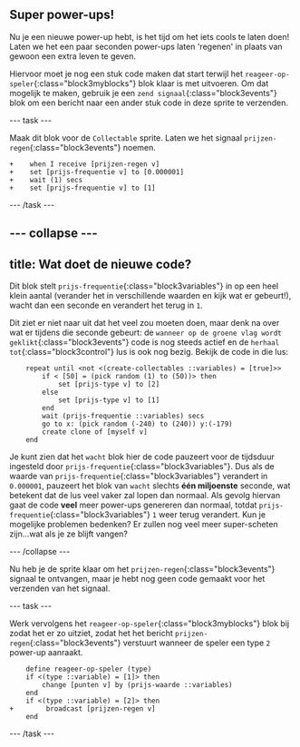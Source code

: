 ## Super power-ups!

Nu je een nieuwe power-up hebt, is het tijd om het iets cools te laten doen! Laten we het een paar seconden power-ups laten 'regenen' in plaats van gewoon een extra leven te geven.

Hiervoor moet je nog een stuk code maken dat start terwijl het `reageer-op-speler`{:class="block3myblocks"} blok klaar is met uitvoeren. Om dat mogelijk te maken, gebruik je een `zend signaal`{:class="block3events"} blok om een bericht naar een ander stuk code in deze sprite te verzenden.

--- task ---

Maak dit blok voor de `Collectable` sprite. Laten we het signaal `prijzen-regen`{:class="block3events"} noemen.

```blocks3
+    when I receive [prijzen-regen v]
+    set [prijs-frequentie v] to [0.000001]
+    wait (1) secs
+    set [prijs-frequentie v] to [1]
```

--- /task ---

--- collapse ---
---
title: Wat doet de nieuwe code?
---

Dit blok stelt `prijs-frequentie`{:class="block3variables"} in op een heel klein aantal \(verander het in verschillende waarden en kijk wat er gebeurt!\), wacht dan een seconde en verandert het terug in `1`.

Dit ziet er niet naar uit dat het veel zou moeten doen, maar denk na over wat er tijdens die seconde gebeurt: de `wanneer op de groene vlag wordt geklikt`{:class="block3events"} code is nog steeds actief en de `herhaal tot`{:class="block3control"} lus is ook nog bezig. Bekijk de code in die lus:

```blocks3
    repeat until <not <(create-collectables ::variables) = [true]>>
        if < [50] = (pick random (1) to (50))> then
            set [prijs-type v] to [2]
        else
            set [prijs-type v] to [1]
        end
        wait (prijs-frequentie ::variables) secs
        go to x: (pick random (-240) to (240)) y:(-179)
        create clone of [myself v]
    end
```

Je kunt zien dat het `wacht` blok hier de code pauzeert voor de tijdsduur ingesteld door `prijs-frequentie`{:class="block3variables"}. Dus als de waarde van `prijs-frequentie`{:class="block3variables"} verandert in `0.000001`, pauzeert het blok van `wacht` slechts **één miljoenste** seconde, wat betekent dat de lus veel vaker zal lopen dan normaal. Als gevolg hiervan gaat de code **veel** meer power-ups genereren dan normaal, totdat `prijs-frequentie`{:class="block3variables"} `1` weer terug verandert. Kun je mogelijke problemen bedenken? Er zullen nog veel meer super-scheten zijn…wat als je ze blijft vangen?

--- /collapse ---

Nu heb je de sprite klaar om het `prijzen-regen`{:class="block3events"} signaal te ontvangen, maar je hebt nog geen code gemaakt voor het verzenden van het signaal.

--- task ---

Werk vervolgens het `reageer-op-speler`{:class="block3myblocks"} blok bij zodat het er zo uitziet, zodat het het bericht `prijzen-regen`{:class="block3events"} verstuurt wanneer de speler een type `2` power-up aanraakt.

```blocks3
    define reageer-op-speler (type)
    if <(type ::variable) = [1]> then
        change [punten v] by (prijs-waarde ::variables)
    end
    if <(type ::variable) = [2]> then
+        broadcast [prijzen-regen v]
    end
```

--- /task ---
